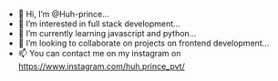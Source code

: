 - 👋 Hi, I’m @Huh-prince...
- 👀 I’m interested in full stack development...
- 🌱 I’m currently learning javascript and python...
- 💞️ I’m looking to collaborate on projects on frontend development...
- 📫 You can contact me on my instagram on https://www.instagram.com/huh.prince_pvt/

<!---
Huh-prince/Huh-prince is a ✨ special ✨ repository because its `README.md` (this file) appears on your GitHub profile.
You can click the Preview link to take a look at your changes.
--->
